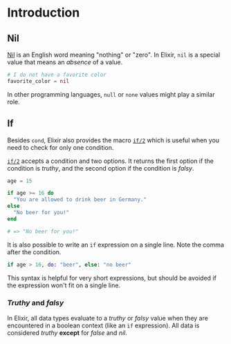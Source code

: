 # Introduction

## Nil

[Nil][nil-dictionary] is an English word meaning "nothing" or "zero". In Elixir, `nil` is a special value that means an _absence_ of a value.

```elixir
# I do not have a favorite color
favorite_color = nil
```

In other programming languages, `null` or `none` values might play a similar role.

## If

Besides `cond`, Elixir also provides the macro [`if/2`][getting-started-if-unless] which is useful when you need to check for only one condition.

[`if/2`][kernel-if] accepts a condition and two options. It returns the first option if the condition is _truthy_, and the second option if the condition is _falsy_.

```elixir
age = 15

if age >= 16 do
  "You are allowed to drink beer in Germany."
else
  "No beer for you!"
end

# => "No beer for you!"
```

It is also possible to write an `if` expression on a single line. Note the comma after the condition.

```elixir
if age > 16, do: "beer", else: "no beer"
```

This syntax is helpful for very short expressions, but should be avoided if the expression won't fit on a single line.

### _Truthy_ and _falsy_

In Elixir, all data types evaluate to a _truthy_ or _falsy_ value when they are encountered in a boolean context (like an `if` expression). All data is considered _truthy_ **except** for _false_ and _nil_.

[nil-dictionary]: https://www.merriam-webster.com/dictionary/nil
[kernel-if]: https://hexdocs.pm/elixir/Kernel.html#if/2
[getting-started-if-unless]: https://elixir-lang.org/getting-started/case-cond-and-if.html#if-and-unless
